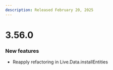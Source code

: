```yaml
---
description: Released February 20, 2025
---
```


# 3.56.0

### New features

* Reapply refactoring in Live.Data.installEntities

